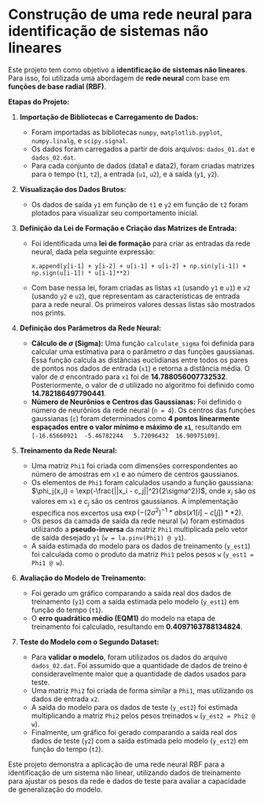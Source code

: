 # Construção de uma rede neural para identificação de sistemas não lineares

Este projeto tem como objetivo a **identificação de sistemas não lineares**. Para isso, foi utilizada uma abordagem de **rede neural** com base em **funções de base radial (RBF)**.

**Etapas do Projeto:**

1.  **Importação de Bibliotecas e Carregamento de Dados:**
    *   Foram importadas as bibliotecas `numpy`, `matplotlib.pyplot`, `numpy.linalg`, e `scipy.signal`.
    *   Os dados foram carregados a partir de dois arquivos: `dados_01.dat` e `dados_02.dat`.
    *   Para cada conjunto de dados (data1 e data2), foram criadas matrizes para o tempo (`t1`, `t2`), a entrada (`u1`, `u2`), e a saída (`y1`, `y2`).

2.  **Visualização dos Dados Brutos:**
    *   Os dados de saída `y1` em função de `t1` e `y2` em função de `t2` foram plotados para visualizar seu comportamento inicial.

3.  **Definição da Lei de Formação e Criação das Matrizes de Entrada:**
    *   Foi identificada uma **lei de formação** para criar as entradas da rede neural, dada pela seguinte expressão:
        ```
        x.append(y[i-1] + y[i-2] + u[i-1] + u[i-2] + np.sin(y[i-1]) + np.sign(u[i-1]) * u[i-1]**2)
        ```

    *   Com base nessa lei, foram criadas as listas `x1` (usando `y1` e `u1`) e `x2` (usando `y2` e `u2`), que representam as características de entrada para a rede neural. Os primeiros valores dessas listas são mostrados nos prints.

4.  **Definição dos Parâmetros da Rede Neural:**
    *   **Cálculo de $\sigma$ (Sigma):** Uma função `calculate_sigma` foi definida para calcular uma estimativa para o parâmetro $\sigma$ das funções gaussianas. Essa função calcula as distâncias euclidianas entre todos os pares de pontos nos dados de entrada (`x1`) e retorna a distância média. O valor de $\sigma$ encontrado para `x1` foi de **14.788056007732532**. Posteriormente, o valor de $\sigma$ utilizado no algoritmo foi definido como **14.782186497790441**.
    *   **Número de Neurônios e Centros das Gaussianas:** Foi definido o número de neurônios da rede neural (`n = 4`). Os centros das funções gaussianas (`c`) foram determinados como **4 pontos linearmente espaçados entre o valor mínimo e máximo de `x1`**, resultando em `[-16.65660921  -5.46782244   5.72096432  16.90975109]`.

5.  **Treinamento da Rede Neural:**
    *   Uma matriz `Phi1` foi criada com dimensões correspondentes ao número de amostras em `x1` e ao número de centros gaussianos.
    *   Os elementos de `Phi1` foram calculados usando a função gaussiana: $\phi_j(x_i) = \exp(-\frac{||x_i - c_j||^2}{2\sigma^2})$, onde $x_i$ são os valores em `x1` e $c_j$ são os centros gaussianos. A implementação específica nos excertos usa $\exp(-(2\sigma^2)^{-1} * abs(x1[i] - c[j])**2)$.
    *   Os pesos da camada de saída da rede neural (`w`) foram estimados utilizando a **pseudo-inversa** da matriz `Phi1` multiplicada pelo vetor de saída desejado `y1` (`w = la.pinv(Phi1) @ y1`).
    *   A saída estimada do modelo para os dados de treinamento (`y_est1`) foi calculada como o produto da matriz `Phi1` pelos pesos `w` (`y_est1 = Phi1 @ w`).

6.  **Avaliação do Modelo de Treinamento:**
    *   Foi gerado um gráfico comparando a saída real dos dados de treinamento (`y1`) com a saída estimada pelo modelo (`y_est1`) em função do tempo (`t1`).
    *   O **erro quadrático médio (EQM1)** do modelo na etapa de treinamento foi calculado, resultando em **0.4097163788134824**.

7.  **Teste do Modelo com o Segundo Dataset:**
    *   Para **validar o modelo**, foram utilizados os dados do arquivo `dados_02.dat`. Foi assumido que a quantidade de dados de treino é consideravelmente maior que a quantidade de dados usados para teste.
    *   Uma matriz `Phi2` foi criada de forma similar a `Phi1`, mas utilizando os dados de entrada `x2`.
    *   A saída do modelo para os dados de teste (`y_est2`) foi estimada multiplicando a matriz `Phi2` pelos pesos treinados `w` (`y_est2 = Phi2 @ w`).
    *   Finalmente, um gráfico foi gerado comparando a saída real dos dados de teste (`y2`) com a saída estimada pelo modelo (`y_est2`) em função do tempo (`t2`).

Este projeto demonstra a aplicação de uma rede neural RBF para a identificação de um sistema não linear, utilizando dados de treinamento para ajustar os pesos da rede e dados de teste para avaliar a capacidade de generalização do modelo.
